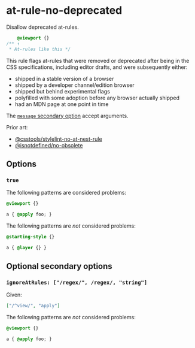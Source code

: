 # at-rule-no-deprecated

Disallow deprecated at-rules.

<!-- prettier-ignore -->
```css
    @viewport {}
/** ↑
 * At-rules like this */
```

This rule flags at-rules that were removed or deprecated after being in the CSS specifications, including editor drafts, and were subsequently either:

- shipped in a stable version of a browser
- shipped by a developer channel/edition browser
- shipped but behind experimental flags
- polyfilled with some adoption before any browser actually shipped
- had an MDN page at one point in time

The [`message` secondary option](../../../docs/user-guide/configure.md#message) accept arguments.

Prior art:

- [@csstools/stylelint-no-at-nest-rule](https://www.npmjs.com/package/@csstools/stylelint-no-at-nest-rule)
- [@isnotdefined/no-obsolete](https://www.npmjs.com/package/@isnotdefined/stylelint-plugin)

## Options

### `true`

The following patterns are considered problems:

<!-- prettier-ignore -->
```css
@viewport {}
```

<!-- prettier-ignore -->
```css
a { @apply foo; }
```

The following patterns are _not_ considered problems:

<!-- prettier-ignore -->
```css
@starting-style {}
```

<!-- prettier-ignore -->
```css
a { @layer {} }
```

## Optional secondary options

### `ignoreAtRules: ["/regex/", /regex/, "string"]`

Given:

```json
["/^view/", "apply"]
```

The following patterns are _not_ considered problems:

<!-- prettier-ignore -->
```css
@viewport {}
```

<!-- prettier-ignore -->
```css
a { @apply foo; }
```
